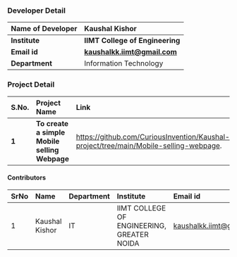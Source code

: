 ### Developer Detail
<b>Name of Developer | <b> Kaushal Kishor
:--|:--|
<b> Institute | <b> IIMT College of Engineering
<b> Email id|     <b> kaushalkk.iimt@gmail.com
<b> Department | Information Technology
  
  

### Project Detail

S.No. | Project Name | Link
:--|:--|:--
<b> 1 |  <b>To create a simple <b>Mobile selling Webpage</b> | https://github.com/CuriousInvention/Kaushal-project/tree/main/Mobile-selling-webpage.


#### Contributors

SrNo | Name | Department| Institute | Email id
:--|:--|:--|:--|:--|
1 | Kaushal Kishor | IT | IIMT COLLEGE OF ENGINEERING, GREATER NOIDA | kaushalkk.iimt@gmail.com


<br>


